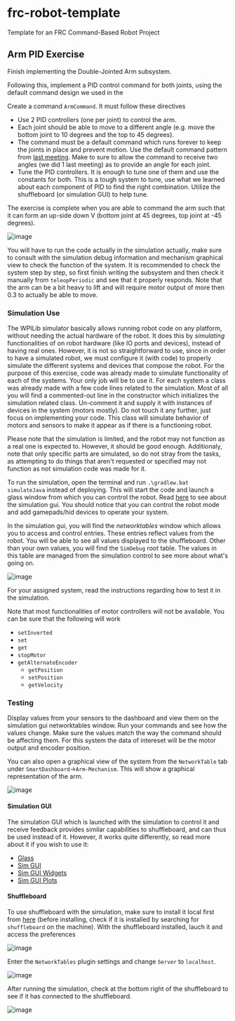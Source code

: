 # frc-robot-template
Template for an FRC Command-Based Robot Project

## Arm PID Exercise 

Finish implementing the Double-Jointed Arm subsystem. 

Following this, implement a PID control command for both joints, using the default command design we used in the 

Create a command `ArmCommand`. It must follow these directives 
- Use 2 PID controllers (one per joint) to control the arm.
- Each joint should be able to move to a different angle (e.g. move the bottom joint to 10 degrees and the top to 45 degrees).
- The command must be a default command which runs forever to keep the joints in place and prevent motion. Use the default command pattern from [last meeting](https://github.com/CANBUS-9740/Training-2024/blob/main/companion-material/meeting15/code/src/main/java/frc/robot/commands/ArmCommandForever.java). Make to sure to allow the command to receive two angles (we did 1 last meeting) as to provide an angle for each joint.
- Tune the PID controllers. It is enough to tune one of them and use the constants for both. This is a tough system to tune, use what we learned about each component of PID to find the right combination. Utilize the shuffleboard (or simulation GUI) to help tune. 

The exercise is complete when you are able to command the arm such that it can form an up-side down V (bottom joint at 45 degrees, top joint at -45 degrees). 

![image](https://github.com/CANBUS-9740/SimulationTraining-2024-1/assets/17641355/fcaee4ca-0a80-4f13-8e14-592947f2bf82)

You will have to run the code actually in the simulation actually, make sure to consult with the simulation debug information and mechanism graphical view to check the function of the system. It is recommended to check the system step by step, so first finish writing the subsystem and then check it manually from `teleopPeriodic` and see that it properly responds. Note that the arm can be a bit heavy to lift and will require motor output of more then 0.3 to actually be able to move.

### Simulation Use

The WPILib simulator basically allows running robot code on any platform, without needing the actual hardware of the robot. It does this by _simulating_ functionalities of on robot hardware (like IO ports and devices), instead of having real ones. However, it is not so straightforward to use, since in order to have a simulated robot, we must configure it (with code) to properly simulate the different systems and devices that compose the robot.
For the purpose of this exercise, code was already made to simulate functionality of each of the systems. Your only job will be to use it. For each system a class was already made with a few code lines related to the simulation. Most of all you will find a commented-out line in the constructor which initializes the simulation related class. Un-comment it and supply it with instances of devices in the system (motors mostly). Do not touch it any further, just focus on implementing your code. This class will simulate behavior of motors and sensors to make it appear as if there is a functioning robot.

Please note that the simulation is limited, and the robot may not function as a real one is expected to. However, it should be good enough. Additionaly, note that only specific parts are simulated, so do not stray from the tasks, as attempting to do things that aren't requested or specified may not function as not simulation code was made for it.

To run the simulation, open the terminal and run `.\gradlew.bat simulateJava` instead of deploying. This will start the code and launch a glass window from which you can control the robot. Read [here](https://docs.wpilib.org/en/stable/docs/software/wpilib-tools/robot-simulation/simulation-gui.html) to see about the simulation gui. You should notice that you can control the robot mode and add gamepads/hid devices to operate your system.

In the simulation gui, you will find the _networktables_ window which allows you to access and control entries. These entries reflect values from the robot. You will be able to see all values displayed to the shuffleboard. Other than your own values, you will find the `SimDebug` root table. The values in this table are managed from the simulation control to see more about what's going on.

![image](https://github.com/CANBUS-9740/Training-2024/assets/17641355/16638dcd-a4a3-4711-9cca-9b3490d66da9)

For your assigned system, read the instructions regarding how to test it in the simulation.

Note that most functionalities of motor controllers will not be available. You can be sure that the following will work
- `setInverted`
- `set`
- `get`
- `stopMotor`
- `getAlternateEncoder`
  - `getPosition`
  - `setPosition`
  - `getVelocity`


### Testing

Display values from your sensors to the dashboard and view them on the simulation gui networktables window. Run your commands and see how the values change. Make sure the values match the way the command should be affecting them. For this system the data of intereset will be the motor output and encoder position.

You can also open a graphical view of the system from the `NetworkTable` tab under `SmartDashboard`->`Arm-Mechanism`. This will show a graphical representation of the arm.

![image](https://github.com/CANBUS-9740/SimulationTraining-2024-1/assets/17641355/72ab8d84-ba22-4df4-8654-9a95848edc90)

#### Simulation GUI

The simulation GUI which is launched with the simulation to control it and receive feedback provides similar capabilities to shuffleboard, and can thus be used instead of it. However, it works quite differently, so read more about it if you wish to use it:
- [Glass](https://docs.wpilib.org/en/stable/docs/software/dashboards/glass/index.html)
- [Sim GUI](https://docs.wpilib.org/en/stable/docs/software/wpilib-tools/robot-simulation/simulation-gui.html)
- [Sim GUI Widgets](https://docs.wpilib.org/en/stable/docs/software/dashboards/glass/widgets.html)
- [Sim GUI Plots](https://docs.wpilib.org/en/stable/docs/software/dashboards/glass/plots.html)

#### Shuffleboard

To use shuffleboard with the simulation, make sure to install it local first from [here](https://github.com/wpilibsuite/allwpilib/releases/tag/v2024.3.2) (before installing, check if it is installed by searching for `shuffleboard` on the machine). With the shuffleboard installed, lauch it and access the preferences

![image](https://github.com/CANBUS-9740/SimulationTraining-2024-1/assets/17641355/1df6fec7-92f1-4340-85f4-4493dce11fcb)

Enter the `NetworkTables` plugin settings and change `Server` to `localhost`.

![image](https://github.com/CANBUS-9740/SimulationTraining-2024-1/assets/17641355/11856c85-928b-4daa-92cf-d3322f514d61)

After running the simulation, check at the bottom right of the shuffleboard to see if it has connected to the shuffleboard.

![image](https://github.com/CANBUS-9740/SimulationTraining-2024-1/assets/17641355/0af61216-54d3-442e-90d1-4b65c4fdb9ba)



